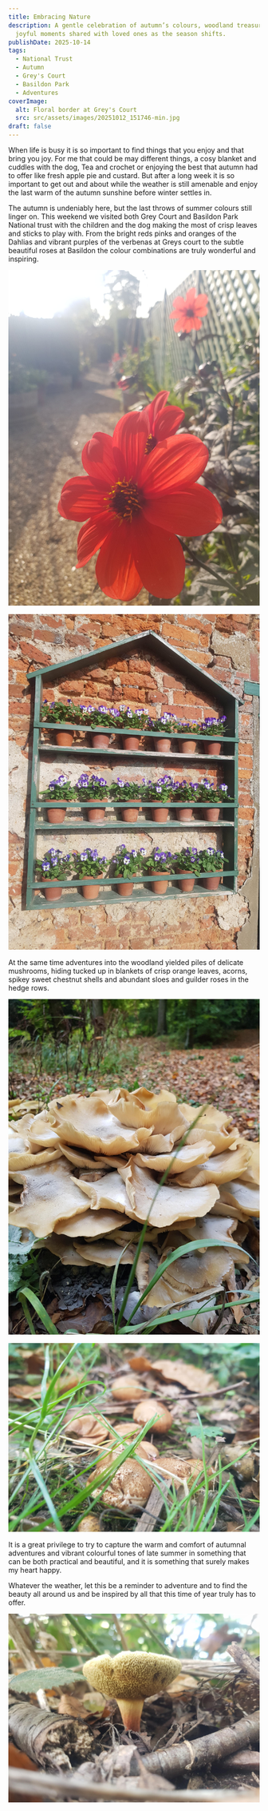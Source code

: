 ```yaml
---
title: Embracing Nature
description: A gentle celebration of autumn’s colours, woodland treasures, and
  joyful moments shared with loved ones as the season shifts.
publishDate: 2025-10-14
tags:
  - National Trust
  - Autumn
  - Grey's Court
  - Basildon Park
  - Adventures
coverImage:
  alt: Floral border at Grey's Court
  src: src/assets/images/20251012_151746-min.jpg
draft: false
---
```

When life is busy it is so important to find things that you enjoy and that bring you joy. For me that could be may different things, a cosy blanket and cuddles with the dog, Tea and crochet or enjoying the best that autumn had to offer like fresh apple pie and custard. But after a long week it is so important to get out and about while the weather is still amenable and enjoy the last warm of the autumn sunshine before winter settles in.

The autumn is undeniably here, but the last throws of summer colours still linger on. This weekend we visited both Grey Court and Basildon Park National trust with the children and the dog making the most of crisp leaves and sticks to play with. From the bright reds pinks and oranges of the Dahlias and vibrant purples of the verbenas at Greys court to the subtle beautiful roses at Basildon the colour combinations are truly wonderful and inspiring.

![](/astro-app/public/images/Blog%20photos/20251012%20-%20National%20Trust/20251012_151808-min.jpg)

![](/astro-app/public/images/Blog%20photos/20251012%20-%20National%20Trust/20251012_151825-min.jpg)

At the same time adventures into the woodland yielded piles of delicate mushrooms, hiding tucked up in blankets of crisp orange leaves, acorns, spikey sweet chestnut shells and abundant sloes and guilder roses in the hedge rows.

![](/astro-app/public/images/Blog%20photos/20251012%20-%20National%20Trust/20251011_152744-min.jpg)

![](/astro-app/public/images/Blog%20photos/20251012%20-%20National%20Trust/20251012_152954-min.jpg)

It is a great privilege to try to capture the warm and comfort of autumnal adventures and vibrant colourful tones of late summer in something that can be both practical and beautiful, and it is something that surely makes my heart happy.

Whatever the weather, let this be a reminder to adventure and to find the beauty all around us and be inspired by all that this time of year truly has to offer.

![](/astro-app/public/images/Blog%20photos/20251012%20-%20National%20Trust/20251012_153547-min.jpg)